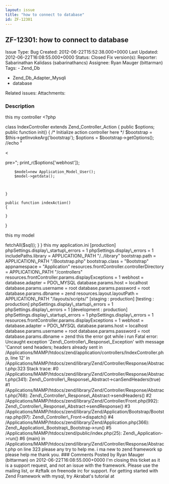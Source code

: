 ```yaml
---
layout: issue
title: "how to connect to database"
id: ZF-12301
---
```


ZF-12301: how to connect to database
------------------------------------

 Issue Type: Bug Created: 2012-06-22T15:52:38.000+0000 Last Updated: 2012-06-22T16:08:55.000+0000 Status: Closed Fix version(s): 
 Reporter:  Sabarinathan Kalidass (sabarinathancs)  Assignee:  Ryan Mauger (bittarman)  Tags: - Zend\_Db
- Zend\_Db\_Adapter\_Mysqli
- database
 
 Related issues: 
 Attachments: 
### Description

this my controller <?php

class IndexController extends Zend\_Controller\_Action { public $options; public function init() { /\* Initialize action controller here \*/ $bootstrap = $this->getInvokeArg('bootstrap'); $options = $bootstrap->getOptions(); //echo "

<

pre>"; print\_r($options['webhost']);

 
        $model=new Application_Model_User();
        $model->getdata();
    
    
    
    }
    
    public function indexAction()
    {
    
    }


}

this my model

<?php

class Application\_Model\_User extends Zend\_Db\_Table\_Abstract {

public function getdata() { $sql="select \* from userdetails"; print\_r($this->fetchAll($sql)); }

}

this my application.ini

[production] phpSettings.display\_startup\_errors = 1 phpSettings.display\_errors = 1 includePaths.library = APPLICATION\_PATH "/../library" bootstrap.path = APPLICATION\_PATH "/Bootstrap.php" bootstrap.class = "Bootstrap" appnamespace = "Application" resources.frontController.controllerDirectory = APPLICATION\_PATH "/controllers" resources.frontController.params.displayExceptions = 1 webhost = <http://localhost/zend/public/> database.adapter = PDO\_MYSQL database.params.host = localhost database.params.username = root database.params.password = root database.params.dbname = zend

resources.layout.layoutPath = APPLICATION\_PATH "/layouts/scripts/" [staging : production]

[testing : production] phpSettings.display\_startup\_errors = 1 phpSettings.display\_errors = 1

[development : production] phpSettings.display\_startup\_errors = 1 phpSettings.display\_errors = 1 resources.frontController.params.displayExceptions = 1 webhost = <http://localhost/zend/public/> database.adapter = PDO\_MYSQL database.params.host = localhost database.params.username = root database.params.password = root database.params.dbname = zend

this the error got while i run

<http://localhost/zend/public/> Fatal error: Uncaught exception 'Zend\_Controller\_Response\_Exception' with message 'Cannot send headers; headers already sent in /Applications/MAMP/htdocs/zend/application/controllers/IndexController.php, line 12' in /Applications/MAMP/htdocs/zend/library/Zend/Controller/Response/Abstract.php:323 Stack trace: #0 /Applications/MAMP/htdocs/zend/library/Zend/Controller/Response/Abstract.php(341): Zend\_Controller\_Response\_Abstract->canSendHeaders(true) #1 /Applications/MAMP/htdocs/zend/library/Zend/Controller/Response/Abstract.php(768): Zend\_Controller\_Response\_Abstract->sendHeaders() #2 /Applications/MAMP/htdocs/zend/library/Zend/Controller/Front.php(992): Zend\_Controller\_Response\_Abstract->sendResponse() #3 /Applications/MAMP/htdocs/zend/library/Zend/Application/Bootstrap/Bootstrap.php(97): Zend\_Controller\_Front->dispatch() #4 /Applications/MAMP/htdocs/zend/library/Zend/Application.php(366): Zend\_Application\_Bootstrap\_Bootstrap->run() #5 /Applications/MAMP/htdocs/zend/public/index.php(25): Zend\_Application->run() #6 {main} in /Applications/MAMP/htdocs/zend/library/Zend/Controller/Response/Abstract.php on line 323

please any try to help me. i ma new to zend framework sp please help me thank you.

 

 

### Comments

Posted by Ryan Mauger (bittarman) on 2012-06-22T16:08:55.000+0000

I'm closing this ticket as it is a support request, and not an issue with the framework.

Please use the mailing list, or #zftalk on freenode irc for support.

For getting started with Zend Framework with mysql, try Akrabat's tutorial at <http://akrabat.com/zft>

 

 